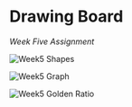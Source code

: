 Drawing Board
=========

_Week Five Assignment_




![Week5 Shapes](http://f.cl.ly/items/0c2Z0U1j2p1C2T2U2C2B/Screen%20Shot%202014-08-22%20at%201.54.50%20AM.png)

![Week5 Graph](http://f.cl.ly/items/2y0v2L2x372m3T0P2A3S/Screen%20Shot%202014-08-22%20at%201.55.21%20AM.png)

![Week5 Golden Ratio](http://f.cl.ly/items/0e3z3i1x2G1r3G2y2n1e/Screen%20Shot%202014-08-22%20at%201.55.52%20AM.png)
